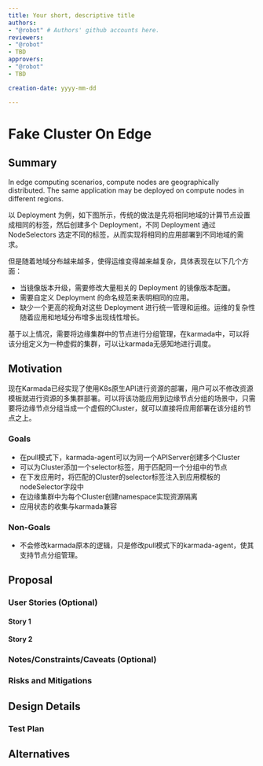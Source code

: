 ```yaml
---
title: Your short, descriptive title
authors:
- "@robot" # Authors' github accounts here.
reviewers:
- "@robot"
- TBD
approvers:
- "@robot"
- TBD

creation-date: yyyy-mm-dd

---
```


# Fake Cluster On Edge

<!--
This is the title of your KEP. Keep it short, simple, and descriptive. A good
title can help communicate what the KEP is and should be considered as part of
any review.
-->

## Summary

<!--
This section is incredibly important for producing high-quality, user-focused
documentation such as release notes or a development roadmap. 

A good summary is probably at least a paragraph in length.
-->

In edge computing scenarios, compute nodes are geographically distributed. The same application may be deployed on compute nodes in different regions.  

以 Deployment 为例，如下图所示，传统的做法是先将相同地域的计算节点设置成相同的标签，然后创建多个 Deployment，不同 Deployment 通过 NodeSelectors 选定不同的标签，从而实现将相同的应用部署到不同地域的需求。

但是随着地域分布越来越多，使得运维变得越来越复杂，具体表现在以下几个方面：

- 当镜像版本升级，需要修改大量相关的 Deployment 的镜像版本配置。
- 需要自定义 Deployment 的命名规范来表明相同的应用。
- 缺少一个更高的视角对这些 Deployment 进行统一管理和运维。运维的复杂性随着应用和地域分布增多出现线性增长。

基于以上情况，需要将边缘集群中的节点进行分组管理，在karmada中，可以将该分组定义为一种虚假的集群，可以让karmada无感知地进行调度。

  

## Motivation

<!--
This section is for explicitly listing the motivation, goals, and non-goals of
this KEP.  Describe why the change is important and the benefits to users.
-->

现在Karmada已经实现了使用K8s原生API进行资源的部署，用户可以不修改资源模板就进行资源的多集群部署。可以将该功能应用到边缘节点分组的场景中，只需要将边缘节点分组当成一个虚假的Cluster，就可以直接将应用部署在该分组的节点之上。

### Goals

<!--
List the specific goals of the KEP. What is it trying to achieve? How will we
know that this has succeeded?
-->

- 在pull模式下，karmada-agent可以为同一个APIServer创建多个Cluster
- 可以为Cluster添加一个selector标签，用于匹配同一个分组中的节点
- 在下发应用时，将匹配的Cluster的selector标签注入到应用模板的nodeSelector字段中
- 在边缘集群中为每个Cluster创建namespace实现资源隔离
- 应用状态的收集与karmada兼容

### Non-Goals

<!--
What is out of scope for this KEP? Listing non-goals helps to focus discussion
and make progress.
-->

- 不会修改karmada原本的逻辑，只是修改pull模式下的karmada-agent，使其支持节点分组管理。

## Proposal

<!--
This is where we get down to the specifics of what the proposal actually is.
This should have enough detail that reviewers can understand exactly what
you're proposing, but should not include things like API designs or
implementation. What is the desired outcome and how do we measure success?.
The "Design Details" section below is for the real
nitty-gritty.
-->

### User Stories (Optional)

<!--
Detail the things that people will be able to do if this KEP is implemented.
Include as much detail as possible so that people can understand the "how" of
the system. The goal here is to make this feel real for users without getting
bogged down.
-->

#### Story 1

#### Story 2

### Notes/Constraints/Caveats (Optional)

<!--
What are the caveats to the proposal?
What are some important details that didn't come across above?
Go in to as much detail as necessary here.
This might be a good place to talk about core concepts and how they relate.
-->

### Risks and Mitigations

<!--
What are the risks of this proposal, and how do we mitigate? 

How will security be reviewed, and by whom?

How will UX be reviewed, and by whom?

Consider including folks who also work outside the SIG or subproject.
-->

## Design Details

<!--
This section should contain enough information that the specifics of your
change are understandable. This may include API specs (though not always
required) or even code snippets. If there's any ambiguity about HOW your
proposal will be implemented, this is the place to discuss them.
-->

### Test Plan

<!--
**Note:** *Not required until targeted at a release.*

Consider the following in developing a test plan for this enhancement:
- Will there be e2e and integration tests, in addition to unit tests?
- How will it be tested in isolation vs with other components?

No need to outline all of the test cases, just the general strategy. Anything
that would count as tricky in the implementation, and anything particularly
challenging to test, should be called out.

-->

## Alternatives

<!--
What other approaches did you consider, and why did you rule them out? These do
not need to be as detailed as the proposal, but should include enough
information to express the idea and why it was not acceptable.
-->

<!--
Note: This is a simplified version of kubernetes enhancement proposal template.
https://github.com/kubernetes/enhancements/tree/3317d4cb548c396a430d1c1ac6625226018adf6a/keps/NNNN-kep-template
-->